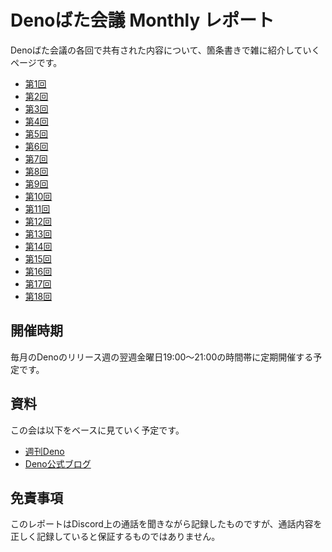 # Denoばた会議 Monthly レポート

Denoばた会議の各回で共有された内容について、箇条書きで雑に紹介していくページです。

- [第1回](/report/01)
- [第2回](/report/02)
- [第3回](/report/03)
- [第4回](/report/04)
- [第5回](/report/05)
- [第6回](/report/06)
- [第7回](/report/07)
- [第8回](/report/08)
- [第9回](/report/09)
- [第10回](/report/10)
- [第11回](/report/11)
- [第12回](/report/12)
- [第13回](/report/13)
- [第14回](/report/14)
- [第15回](/report/15)
- [第16回](/report/16)
- [第17回](/report/17)
- [第18回](/report/18)

## 開催時期

毎月のDenoのリリース週の翌週金曜日19:00～21:00の時間帯に定期開催する予定です。

## 資料

この会は以下をベースに見ていく予定です。

- [週刊Deno](https://uki00a.github.io/deno-weekly/)
- [Deno公式ブログ](https://deno.com/blog)

## 免責事項
このレポートはDiscord上の通話を聞きながら記録したものですが、通話内容を正しく記録していると保証するものではありません。

